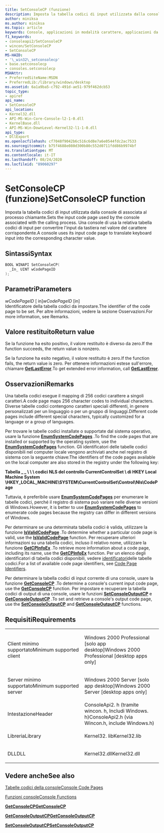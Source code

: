 ```yaml
---
title: SetConsoleCP (funzione)
description: Imposta la tabella codici di input utilizzata dalla console di associata al processo chiamante.
author: miniksa
ms.author: miniksa
ms.topic: article
keywords: Console, applicazioni in modalità carattere, applicazioni da riga di comando, applicazioni Terminal, API console
f1_keywords:
- consoleapi2/SetConsoleCP
- wincon/SetConsoleCP
- SetConsoleCP
MS-HAID:
- '\_win32\_setconsolecp'
- base.setconsolecp
- consoles.setconsolecp
MSHAttr:
- PreferredSiteName:MSDN
- PreferredLib:/library/windows/desktop
ms.assetid: 6a1a9ba5-c792-491d-ae51-979f462dcb53
topic_type:
- apiref
api_name:
- SetConsoleCP
api_location:
- Kernel32.dll
- API-MS-Win-Core-Console-l2-1-0.dll
- KernelBase.dll
- API-MS-Win-DownLevel-Kernel32-l1-1-0.dll
api_type:
- DllExport
ms.openlocfilehash: cf7048f9042b6c516c6d8e7a6e0544fdc2ac7533
ms.sourcegitcommit: b75f4688e080d300b80c552d0711fdd86b9974bf
ms.translationtype: MT
ms.contentlocale: it-IT
ms.lasthandoff: 08/24/2020
ms.locfileid: "89060297"
---
```

# <a name="setconsolecp-function"></a><span data-ttu-id="2a6e5-104">SetConsoleCP (funzione)</span><span class="sxs-lookup"><span data-stu-id="2a6e5-104">SetConsoleCP function</span></span>


<span data-ttu-id="2a6e5-105">Imposta la tabella codici di input utilizzata dalla console di associata al processo chiamante.</span><span class="sxs-lookup"><span data-stu-id="2a6e5-105">Sets the input code page used by the console associated with the calling process.</span></span> <span data-ttu-id="2a6e5-106">Una console di usa la relativa tabella codici di input per convertire l'input da tastiera nel valore del carattere corrispondente.</span><span class="sxs-lookup"><span data-stu-id="2a6e5-106">A console uses its input code page to translate keyboard input into the corresponding character value.</span></span>

<a name="syntax"></a><span data-ttu-id="2a6e5-107">Sintassi</span><span class="sxs-lookup"><span data-stu-id="2a6e5-107">Syntax</span></span>
------

```C
BOOL WINAPI SetConsoleCP(
  _In_ UINT wCodePageID
);
```

<a name="parameters"></a><span data-ttu-id="2a6e5-108">Parametri</span><span class="sxs-lookup"><span data-stu-id="2a6e5-108">Parameters</span></span>
----------

<span data-ttu-id="2a6e5-109">*wCodePageID* \[ in\]</span><span class="sxs-lookup"><span data-stu-id="2a6e5-109">*wCodePageID* \[in\]</span></span>  
<span data-ttu-id="2a6e5-110">Identificatore della tabella codici da impostare.</span><span class="sxs-lookup"><span data-stu-id="2a6e5-110">The identifier of the code page to be set.</span></span> <span data-ttu-id="2a6e5-111">Per altre informazioni, vedere la sezione Osservazioni.</span><span class="sxs-lookup"><span data-stu-id="2a6e5-111">For more information, see Remarks.</span></span>

<a name="return-value"></a><span data-ttu-id="2a6e5-112">Valore restituito</span><span class="sxs-lookup"><span data-stu-id="2a6e5-112">Return value</span></span>
------------

<span data-ttu-id="2a6e5-113">Se la funzione ha esito positivo, il valore restituito è diverso da zero.</span><span class="sxs-lookup"><span data-stu-id="2a6e5-113">If the function succeeds, the return value is nonzero.</span></span>

<span data-ttu-id="2a6e5-114">Se la funzione ha esito negativo, il valore restituito è zero.</span><span class="sxs-lookup"><span data-stu-id="2a6e5-114">If the function fails, the return value is zero.</span></span> <span data-ttu-id="2a6e5-115">Per ottenere informazioni estese sull'errore, chiamare [**GetLastError**](https://msdn.microsoft.com/library/windows/desktop/ms679360).</span><span class="sxs-lookup"><span data-stu-id="2a6e5-115">To get extended error information, call [**GetLastError**](https://msdn.microsoft.com/library/windows/desktop/ms679360).</span></span>

<a name="remarks"></a><span data-ttu-id="2a6e5-116">Osservazioni</span><span class="sxs-lookup"><span data-stu-id="2a6e5-116">Remarks</span></span>
-------

<span data-ttu-id="2a6e5-117">Una tabella codici esegue il mapping di 256 codici carattere a singoli caratteri.</span><span class="sxs-lookup"><span data-stu-id="2a6e5-117">A code page maps 256 character codes to individual characters.</span></span> <span data-ttu-id="2a6e5-118">Diverse tabelle codici contengono caratteri speciali differenti, in genere personalizzati per un linguaggio o per un gruppo di linguaggi.</span><span class="sxs-lookup"><span data-stu-id="2a6e5-118">Different code pages include different special characters, typically customized for a language or a group of languages.</span></span>

<span data-ttu-id="2a6e5-119">Per trovare le tabelle codici installate o supportate dal sistema operativo, usare la funzione [**EnumSystemCodePages**](https://msdn.microsoft.com/library/windows/desktop/dd317825) .</span><span class="sxs-lookup"><span data-stu-id="2a6e5-119">To find the code pages that are installed or supported by the operating system, use the [**EnumSystemCodePages**](https://msdn.microsoft.com/library/windows/desktop/dd317825) function.</span></span> <span data-ttu-id="2a6e5-120">Gli identificatori delle tabelle codici disponibili nel computer locale vengono archiviati anche nel registro di sistema con la seguente chiave:</span><span class="sxs-lookup"><span data-stu-id="2a6e5-120">The identifiers of the code pages available on the local computer are also stored in the registry under the following key:</span></span>

<span data-ttu-id="2a6e5-121">**Tabella \_ \_ \\ \\ \\ codici NLS del controllo CurrentControlSet \\ di HKEY Local Machine System \\**</span><span class="sxs-lookup"><span data-stu-id="2a6e5-121">**HKEY\_LOCAL\_MACHINE\\SYSTEM\\CurrentControlSet\\Control\\Nls\\CodePage**</span></span>

<span data-ttu-id="2a6e5-122">Tuttavia, è preferibile usare [**EnumSystemCodePages**](https://msdn.microsoft.com/library/windows/desktop/dd317825) per enumerare le tabelle codici, perché il registro di sistema può variare nelle diverse versioni di Windows.</span><span class="sxs-lookup"><span data-stu-id="2a6e5-122">However, it is better to use [**EnumSystemCodePages**](https://msdn.microsoft.com/library/windows/desktop/dd317825) to enumerate code pages because the registry can differ in different versions of Windows.</span></span>

<span data-ttu-id="2a6e5-123">Per determinare se una determinata tabella codici è valida, utilizzare la funzione [**IsValidCodePage**](https://msdn.microsoft.com/library/windows/desktop/dd318674) .</span><span class="sxs-lookup"><span data-stu-id="2a6e5-123">To determine whether a particular code page is valid, use the [**IsValidCodePage**](https://msdn.microsoft.com/library/windows/desktop/dd318674) function.</span></span> <span data-ttu-id="2a6e5-124">Per recuperare ulteriori informazioni su una tabella codici, incluso il relativo nome, utilizzare la funzione [**GetCPInfoEx**](https://msdn.microsoft.com/library/windows/desktop/dd318081) .</span><span class="sxs-lookup"><span data-stu-id="2a6e5-124">To retrieve more information about a code page, including its name, use the [**GetCPInfoEx**](https://msdn.microsoft.com/library/windows/desktop/dd318081) function.</span></span> <span data-ttu-id="2a6e5-125">Per un elenco degli identificatori di tabella codici disponibili, vedere [identificatori](https://msdn.microsoft.com/library/windows/desktop/dd317756)delle tabelle codici.</span><span class="sxs-lookup"><span data-stu-id="2a6e5-125">For a list of available code page identifiers, see [Code Page Identifiers](https://msdn.microsoft.com/library/windows/desktop/dd317756).</span></span>

<span data-ttu-id="2a6e5-126">Per determinare la tabella codici di input corrente di una console, usare la funzione [**GetConsoleCP**](getconsolecp.md) .</span><span class="sxs-lookup"><span data-stu-id="2a6e5-126">To determine a console's current input code page, use the [**GetConsoleCP**](getconsolecp.md) function.</span></span> <span data-ttu-id="2a6e5-127">Per impostare e recuperare la tabella codici di output di una console, usare le funzioni [**SetConsoleOutputCP**](setconsoleoutputcp.md) e [**GetConsoleOutputCP**](getconsoleoutputcp.md) .</span><span class="sxs-lookup"><span data-stu-id="2a6e5-127">To set and retrieve a console's output code page, use the [**SetConsoleOutputCP**](setconsoleoutputcp.md) and [**GetConsoleOutputCP**](getconsoleoutputcp.md) functions.</span></span>

<a name="requirements"></a><span data-ttu-id="2a6e5-128">Requisiti</span><span class="sxs-lookup"><span data-stu-id="2a6e5-128">Requirements</span></span>
------------

<table>
<colgroup>
<col width="50%" />
<col width="50%" />
</colgroup>
<tbody>
<tr class="odd">
<td><p><span data-ttu-id="2a6e5-129">Client minimo supportato</span><span class="sxs-lookup"><span data-stu-id="2a6e5-129">Minimum supported client</span></span></p></td>
<td><p><span data-ttu-id="2a6e5-130">Windows 2000 Professional [solo app desktop]</span><span class="sxs-lookup"><span data-stu-id="2a6e5-130">Windows 2000 Professional [desktop apps only]</span></span></p></td>
</tr>
<tr class="even">
<td><p><span data-ttu-id="2a6e5-131">Server minimo supportato</span><span class="sxs-lookup"><span data-stu-id="2a6e5-131">Minimum supported server</span></span></p></td>
<td><p><span data-ttu-id="2a6e5-132">Windows 2000 Server [solo app desktop]</span><span class="sxs-lookup"><span data-stu-id="2a6e5-132">Windows 2000 Server [desktop apps only]</span></span></p></td>
</tr>
<tr class="odd">
<td><p><span data-ttu-id="2a6e5-133">Intestazione</span><span class="sxs-lookup"><span data-stu-id="2a6e5-133">Header</span></span></p></td>
<td><span data-ttu-id="2a6e5-134">ConsoleApi2. h (tramite wincon. h, Includi Windows. h)</span><span class="sxs-lookup"><span data-stu-id="2a6e5-134">ConsoleApi2.h (via Wincon.h, include Windows.h)</span></span></td>
</tr>
<tr class="even">
<td><p><span data-ttu-id="2a6e5-135">Libreria</span><span class="sxs-lookup"><span data-stu-id="2a6e5-135">Library</span></span></p></td>
<td><span data-ttu-id="2a6e5-136">Kernel32. lib</span><span class="sxs-lookup"><span data-stu-id="2a6e5-136">Kernel32.lib</span></span></td>
</tr>
<tr class="odd">
<td><p><span data-ttu-id="2a6e5-137">DLL</span><span class="sxs-lookup"><span data-stu-id="2a6e5-137">DLL</span></span></p></td>
<td><span data-ttu-id="2a6e5-138">Kernel32.dll</span><span class="sxs-lookup"><span data-stu-id="2a6e5-138">Kernel32.dll</span></span></td>
</tr>
<tr class="even">
</tr>
<tr class="odd">
</tr>
<tr class="even">
</tr>
</tbody>
</table>

## <a name="span-idsee_alsospansee-also"></a><span data-ttu-id="2a6e5-139"><span id="see_also"></span>Vedere anche</span><span class="sxs-lookup"><span data-stu-id="2a6e5-139"><span id="see_also"></span>See also</span></span>


[<span data-ttu-id="2a6e5-140">Tabelle codici della console</span><span class="sxs-lookup"><span data-stu-id="2a6e5-140">Console Code Pages</span></span>](console-code-pages.md)

[<span data-ttu-id="2a6e5-141">Funzioni console</span><span class="sxs-lookup"><span data-stu-id="2a6e5-141">Console Functions</span></span>](console-functions.md)

[<span data-ttu-id="2a6e5-142">**GetConsoleCP**</span><span class="sxs-lookup"><span data-stu-id="2a6e5-142">**GetConsoleCP**</span></span>](getconsolecp.md)

[<span data-ttu-id="2a6e5-143">**GetConsoleOutputCP**</span><span class="sxs-lookup"><span data-stu-id="2a6e5-143">**GetConsoleOutputCP**</span></span>](getconsoleoutputcp.md)

[<span data-ttu-id="2a6e5-144">**SetConsoleOutputCP**</span><span class="sxs-lookup"><span data-stu-id="2a6e5-144">**SetConsoleOutputCP**</span></span>](setconsoleoutputcp.md)

 

 




